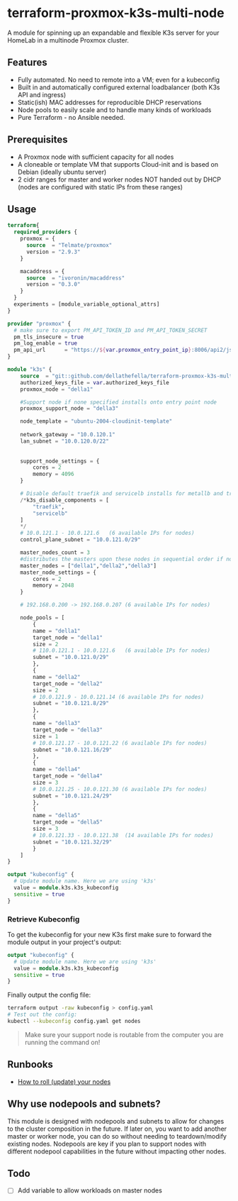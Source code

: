 # terraform-proxmox-k3s-multi-node

A module for spinning up an expandable and flexible K3s server for your HomeLab in a multinode Proxmox cluster.

## Features

- Fully automated. No need to remote into a VM; even for a kubeconfig
- Built in and automatically configured external loadbalancer (both K3s API and ingress)
- Static(ish) MAC addresses for reproducible DHCP reservations
- Node pools to easily scale and to handle many kinds of workloads
- Pure Terraform - no Ansible needed.

## Prerequisites

- A Proxmox node with sufficient capacity for all nodes
- A cloneable or template VM that supports Cloud-init and is based on Debian
  (ideally ubuntu server)
- 2 cidr ranges for master and worker nodes NOT handed out by DHCP (nodes are
  configured with static IPs from these ranges)

## Usage

```terraform
terraform{
  required_providers {
    proxmox = {
      source  = "Telmate/proxmox"
      version = "2.9.3"
    }

    macaddress = {
      source  = "ivoronin/macaddress"
      version = "0.3.0"
    }
  }
  experiments = [module_variable_optional_attrs]
}

provider "proxmox" {
  # make sure to export PM_API_TOKEN_ID and PM_API_TOKEN_SECRET
  pm_tls_insecure = true
  pm_log_enable = true
  pm_api_url      = "https://${var.proxmox_entry_point_ip}:8006/api2/json"
}

module "k3s" {
    source  = "git::github.com/dellathefella/terraform-proxmox-k3s-multinode"
    authorized_keys_file = var.authorized_keys_file  
    proxmox_node = "della1"

    #Support node if none specified installs onto entry point node
    proxmox_support_node = "della3"

    node_template = "ubuntu-2004-cloudinit-template"
  
    network_gateway = "10.0.120.1"
    lan_subnet = "10.0.120.0/22"
  
    
    support_node_settings = {
        cores = 2
        memory = 4096
    }

    # Disable default traefik and servicelb installs for metallb and traefik 2
    /*k3s_disable_components = [
        "traefik",
        "servicelb"
    ]
    */
    # 10.0.121.1 - 10.0.121.6	(6 available IPs for nodes)
    control_plane_subnet = "10.0.121.0/29"

    master_nodes_count = 3
    #distributes the masters upon these nodes in sequential order if not specified the entry point node
    master_nodes = ["della1","della2","della3"]
    master_node_settings = {
        cores = 2
        memory = 2048
    }

    # 192.168.0.200 -> 192.168.0.207 (6 available IPs for nodes)

    node_pools = [
        {
        name = "della1"
        target_node = "della1"
        size = 2
        # 110.0.121.1 - 10.0.121.6	 (6 available IPs for nodes)
        subnet = "10.0.121.0/29"
        },
        {
        name = "della2"
        target_node = "della2"
        size = 2
        # 10.0.121.9 - 10.0.121.14 (6 available IPs for nodes)
        subnet = "10.0.121.8/29"
        },
        {
        name = "della3"
        target_node = "della3"
        size = 1
        # 10.0.121.17 - 10.0.121.22 (6 available IPs for nodes)
        subnet = "10.0.121.16/29"
        },
        {
        name = "della4"
        target_node = "della4"
        size = 3
        # 10.0.121.25 - 10.0.121.30 (6 available IPs for nodes)
        subnet = "10.0.121.24/29"
        },
        {
        name = "della5"
        target_node = "della5"
        size = 3
        # 10.0.121.33 - 10.0.121.38	 (14 available IPs for nodes)
        subnet = "10.0.121.32/29"
        }
    ]
}

output "kubeconfig" {
  # Update module name. Here we are using 'k3s'
  value = module.k3s.k3s_kubeconfig
  sensitive = true
}
```

### Retrieve Kubeconfig

To get the kubeconfig for your new K3s first make sure to forward the module
output in your project's output:

```terraform
output "kubeconfig" {
  # Update module name. Here we are using 'k3s'
  value = module.k3s.k3s_kubeconfig
  sensitive = true
}
```

Finally output the config file:

```sh
terraform output -raw kubeconfig > config.yaml
# Test out the config:
kubectl --kubeconfig config.yaml get nodes
```

> Make sure your support node is routable from the computer you are running the
command on!

## Runbooks

- [How to roll (update) your nodes](docs/roll-node-pools.md)

## Why use nodepools and subnets?

This module is designed with nodepools and subnets to allow for changes to the
cluster composition in the future. If later on, you want to add another master
or worker node, you can do so without needing to teardown/modify existing
nodes. Nodepools are key if you plan to support nodes with different nodepool
capabilities in the future without impacting other nodes.

## Todo

- [ ] Add variable to allow workloads on master nodes
